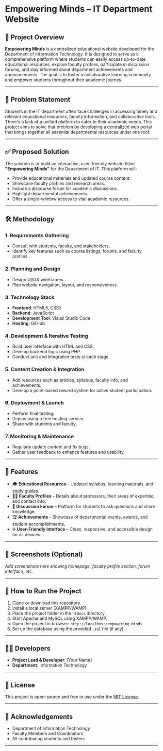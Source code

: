 # Empowering Minds – IT Department Website

## 📌 Project Overview

**Empowering Minds** is a centralized educational website developed for the Department of Information Technology. It is designed to serve as a comprehensive platform where students can easily access up-to-date educational resources, explore faculty profiles, participate in discussion forums, and stay informed about department achievements and announcements. The goal is to foster a collaborative learning community and empower students throughout their academic journey.

---

## 🎯 Problem Statement

Students in the IT department often face challenges in accessing timely and relevant educational resources, faculty information, and collaborative tools. There's a lack of a unified platform to cater to their academic needs. This project aims to solve that problem by developing a centralized web portal that brings together all essential departmental resources under one roof.

---

## ✅ Proposed Solution

The solution is to build an interactive, user-friendly website titled **"Empowering Minds"** for the Department of IT. This platform will:

- Provide educational materials and updated course content.
- Showcase faculty profiles and research areas.
- Include a discourse forum for academic discussions.
- Highlight departmental achievements.
- Offer a single-window access to vital academic resources.

---

## 🛠️ Methodology

### 1. Requirements Gathering
- Consult with students, faculty, and stakeholders.
- Identify key features such as course listings, forums, and faculty profiles.

### 2. Planning and Design
- Design UI/UX wireframes.
- Plan website navigation, layout, and responsiveness.

### 3. Technology Stack
- **Frontend**: HTML5, CSS3
- **Backend**: JavaScript
- **Development Tool**: Visual Studio Code
- **Hosting**: GitHub

### 4. Development & Iterative Testing
- Build user interface with HTML and CSS.
- Develop backend logic using PHP.
- Conduct unit and integration tests at each stage.

### 5. Content Creation & Integration
- Add resources such as articles, syllabus, faculty info, and achievements.
- Develop a point-based reward system for active student participation.

### 6. Deployment & Launch
- Perform final testing.
- Deploy using a free hosting service.
- Share with students and faculty.

### 7. Monitoring & Maintenance
- Regularly update content and fix bugs.
- Gather user feedback to enhance features and usability.

---

## 📂 Features

- 🎓 **Educational Resources** – Updated syllabus, learning materials, and study guides.
- 👨‍🏫 **Faculty Profiles** – Details about professors, their areas of expertise, and contact info.
- 💬 **Discussion Forum** – Platform for students to ask questions and share knowledge.
- 🏆 **Achievements** – Showcase of departmental events, awards, and student accomplishments.
- 🌐 **User-Friendly Interface** – Clean, responsive, and accessible design for all devices.

---

## 📸 Screenshots (Optional)

_Add screenshots here showing homepage, faculty profile section, forum interface, etc._

---

## 🚀 How to Run the Project

1. Clone or download this repository.
2. Install a local server (XAMPP/WAMP).
3. Place the project folder in the `htdocs` directory.
4. Start Apache and MySQL using XAMPP/WAMP.
5. Open the project in browser: `http://localhost/empowering-minds`
6. Set up the database using the provided `.sql` file (if any).

---

## 👨‍💻 Developers

- **Project Lead & Developer**: [Your Name]
- **Department**: Information Technology

---

## 📜 License

This project is open-source and free to use under the [MIT License](https://opensource.org/licenses/MIT).

---

## 🙌 Acknowledgements

- Department of Information Technology
- Faculty Members and Coordinators
- All contributing students and testers

---

